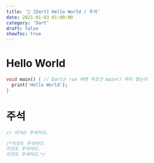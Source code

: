 ```yaml
---
title: '📖 [Dart] Hello World / 주석'
date: 2021-01-03 01:00:00
category: 'Dart'
draft: false
showToc: true
---
```


# Hello World
```dart
void main() { // Dart는 run 하면 무조건 main() 부터 찾는다
  print('Hello World');
}
```

# 주석
```dart
// 이거슨 주석이다. 

/*이것도 주석이다. 
이것도 주석이다. 
이것도 주석이다.*/
```
